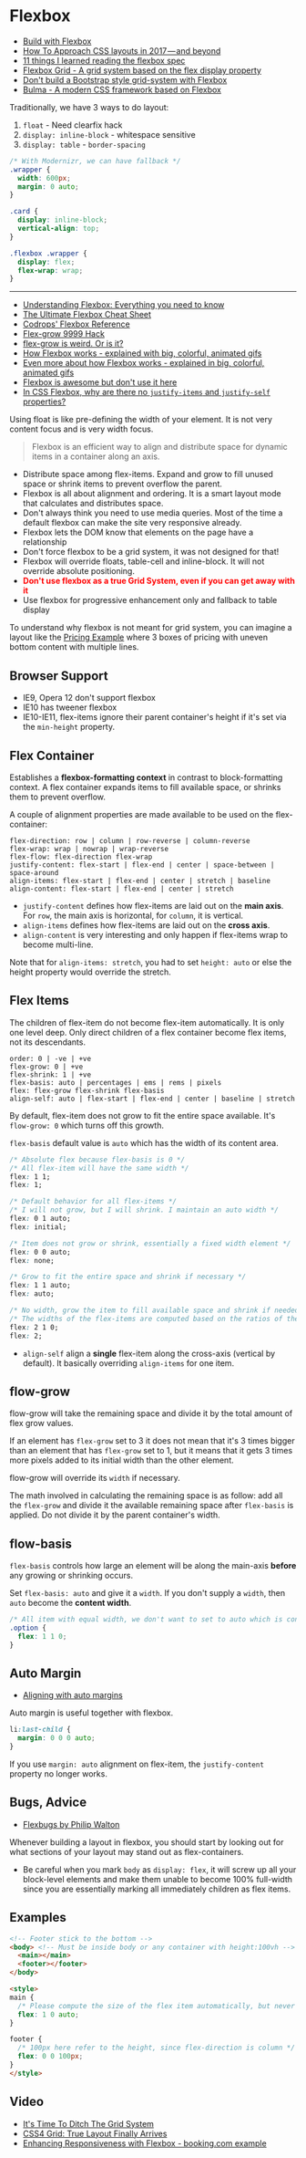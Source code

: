 # Flexbox

* [Build with Flexbox](http://flexbox.buildwithreact.com/)
* [How To Approach CSS layouts in 2017 — and beyond](https://medium.com/flexbox-and-grids/css-flexbox-grid-layout-how-to-approach-css-layouts-in-2017-and-beyond-685deef03e6c)
* [11 things I learned reading the flexbox spec](https://hackernoon.com/11-things-i-learned-reading-the-flexbox-spec-5f0c799c776b)
* [Flexbox Grid - A grid system based on the flex display property](http://flexboxgrid.com/)
* [Don't build a Bootstrap style grid-system with Flexbox](https://codepen.io/morganfeeney/post/dont-build-bootstrap-style-grid-systems-with-flexbox)
* [Bulma - A modern CSS framework based on Flexbox](http://bulma.io/)

Traditionally, we have 3 ways to do layout:

1. `float` - Need clearfix hack
2. `display: inline-block` - whitespace sensitive
3. `display: table` - `border-spacing`

```css
/* With Modernizr, we can have fallback */
.wrapper {
  width: 600px;
  margin: 0 auto;
}

.card {
  display: inline-block;
  vertical-align: top;
}

.flexbox .wrapper {
  display: flex;
  flex-wrap: wrap;
}
```

---

* [Understanding Flexbox: Everything you need to know](https://medium.freecodecamp.com/understanding-flexbox-everything-you-need-to-know-b4013d4dc9af#.44b5tgfom)
* [The Ultimate Flexbox Cheat Sheet](http://www.sketchingwithcss.com/samplechapter/cheatsheet.html)
* [Codrops' Flexbox Reference](https://tympanus.net/codrops/css_reference/flexbox/)
* [Flex-grow 9999 Hack](http://joren.co/flex-grow-9999-hack/)
* [flex-grow is weird. Or is it?](https://css-tricks.com/flex-grow-is-weird/)
* [How Flexbox works - explained with big, colorful, animated gifs](https://medium.freecodecamp.com/an-animated-guide-to-flexbox-d280cf6afc35#.3jg4somu6)
* [Even more about how Flexbox works - explained in big, colorful, animated gifs](https://medium.freecodecamp.com/even-more-about-how-flexbox-works-explained-in-big-colorful-animated-gifs-a5a74812b053#.kd8xsu86o)
* [Flexbox is awesome but don't use it here](https://medium.com/@ohansemmanuel/flexbox-is-awesome-but-its-not-welcome-here-a90601c292b6#.7m0yqvvqc)
* [In CSS Flexbox, why are there no `justify-items` and `justify-self` properties?](https://stackoverflow.com/questions/32551291/in-css-flexbox-why-are-there-no-justify-items-and-justify-self-properties)

Using float is like pre-defining the width of your element. It is not very content focus and is very width focus.

> Flexbox is an efficient way to align and distribute space for dynamic items in a container along an axis.

* Distribute space among flex-items. Expand and grow to fill unused space or shrink items to prevent overflow the parent.
* Flexbox is all about alignment and ordering. It is a smart layout mode that calculates and distributes space.
* Don't always think you need to use media queries. Most of the time a default flexbox can make the site very responsive already.
* Flexbox lets the DOM know that elements on the page have a relationship
* Don't force flexbox to be a grid system, it was not designed for that!
* Flexbox will override floats, table-cell and inline-block. It will not override absolute positioning.
* <strong style="color:red;">Don't use flexbox as a true Grid System, even if you can get away with it</strong>
* Use flexbox for progressive enhancement only and fallback to table display

To understand why flexbox is not meant for grid system, you can imagine a layout like the [Pricing Example](https://thecssworkshop.com/lessons/a-flexbox-pricing-example) where 3 boxes of pricing with uneven bottom content with multiple lines.

## Browser Support

* IE9, Opera 12 don't support flexbox
* IE10 has tweener flexbox
* IE10-IE11, flex-items ignore their parent container's height if it's set via the `min-height` property.

## Flex Container

Establishes a **flexbox-formatting context** in contrast to block-formatting context. A flex container expands items to fill available space, or shrinks them to prevent overflow.

A couple of alignment properties are made available to be used on the flex-container:

```
flex-direction: row | column | row-reverse | column-reverse
flex-wrap: wrap | nowrap | wrap-reverse
flex-flow: flex-direction flex-wrap
justify-content: flex-start | flex-end | center | space-between | space-around
align-items: flex-start | flex-end | center | stretch | baseline
align-content: flex-start | flex-end | center | stretch
```

* `justify-content` defines how flex-items are laid out on the **main axis**. For `row`, the main axis is horizontal, for `column`, it is vertical.
* `align-items` defines how flex-items are laid out on the **cross axis**.
* `align-content` is very interesting and only happen if flex-items wrap to become multi-line.

Note that for `align-items: stretch`, you had to set `height: auto` or else the height property would override the stretch.

## Flex Items

The children of flex-item do not become flex-item automatically. It is only one level deep. Only direct children of a flex container become flex items, not its descendants.

```
order: 0 | -ve | +ve
flex-grow: 0 | +ve
flex-shrink: 1 | +ve
flex-basis: auto | percentages | ems | rems | pixels
flex: flex-grow flex-shrink flex-basis
align-self: auto | flex-start | flex-end | center | baseline | stretch
```

By default, flex-item does not grow to fit the entire space available. It's `flow-grow: 0` which turns off this growth.

`flex-basis` default value is `auto` which has the width of its content area.

```css
/* Absolute flex because flex-basis is 0 */
/* All flex-item will have the same width */
flex: 1 1;
flex: 1;

/* Default behavior for all flex-items */
/* I will not grow, but I will shrink. I maintain an auto width */
flex: 0 1 auto;
flex: initial;

/* Item does not grow or shrink, essentially a fixed width element */
flex: 0 0 auto;
flex: none;

/* Grow to fit the entire space and shrink if necessary */
flex: 1 1 auto;
flex: auto;

/* No width, grow the item to fill available space and shrink if needed */
/* The widths of the flex-items are computed based on the ratios of the flex-grow value */
flex: 2 1 0;
flex: 2;
```

* `align-self` align a **single** flex-item along the cross-axis (vertical by default). It basically overriding `align-items` for one item.

## flow-grow

flow-grow will take the remaining space and divide it by the total amount of flex grow values.

If an element has `flex-grow` set to 3 it does not mean that it's 3 times bigger than an element that has `flex-grow` set to 1, but it means that it gets 3 times more pixels added to its initial width than the other element.

flow-grow will override its `width` if necessary.

The math involved in calculating the remaining space is as follow: add all the `flex-grow` and divide it the available remaining space after `flex-basis` is applied. Do not divide it by the parent container's width.

## flow-basis

`flex-basis` controls how large an element will be along the main-axis **before** any growing or shrinking occurs.

Set `flex-basis: auto` and give it a `width`. If you don't supply a `width`, then `auto` become the **content width**.

```css
/* All item with equal width, we don't want to set to auto which is content width */
.option {
  flex: 1 1 0;
}
```

## Auto Margin

* [Aligning with auto margins](https://www.w3.org/TR/css-flexbox-1/#auto-margins)

Auto margin is useful together with flexbox.

```css
li:last-child {
  margin: 0 0 0 auto;
}
```

If you use `margin: auto` alignment on flex-item, the `justify-content` property no longer works.

## Bugs, Advice

* [Flexbugs by Philip Walton](https://github.com/philipwalton/flexbugs)

Whenever building a layout in flexbox, you should start by looking out for what sections of your layout may stand out as flex-containers.

* Be careful when you mark `body` as `display: flex`, it will screw up all your block-level elements and make them unable to become 100% full-width since you are essentially marking all immediately children as flex items.

## Examples

```html
<!-- Footer stick to the bottom -->
<body> <!-- Must be inside body or any container with height:100vh -->
  <main></main>
  <footer></footer>
</body>

<style>
main {
  /* Please compute the size of the flex item automatically, but never shrink */
  flex: 1 0 auto;
}

footer {
  /* 100px here refer to the height, since flex-direction is column */
  flex: 0 0 100px;
}
</style>
```


## Video

* [It's Time To Ditch The Grid System](https://www.youtube.com/watch?v=5N9RkIs31Ok)
* [CSS4 Grid: True Layout Finally Arrives](https://www.youtube.com/watch?v=jl164y-Vb5E)
* [Enhancing Responsiveness with Flexbox - booking.com example](https://vimeo.com/145055822)